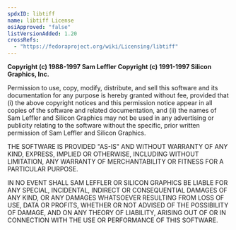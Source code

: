 ```yaml
---
spdxID: libtiff
name: libtiff License
osiApproved: "false"
listVersionAdded: 1.20
crossRefs: 
  - "https://fedoraproject.org/wiki/Licensing/libtiff"
---
```


**Copyright (c) 1988-1997 Sam Leffler Copyright (c) 1991-1997 Silicon Graphics, Inc.**

Permission to use, copy, modify, distribute, and sell this software and its documentation for any purpose is hereby granted without fee, provided that (i) the above copyright notices and this permission notice appear in all copies of the software and related documentation, and (ii) the names of Sam Leffler and Silicon Graphics may not be used in any advertising or publicity relating to the software without the specific, prior written permission of Sam Leffler and Silicon Graphics.

THE SOFTWARE IS PROVIDED "AS-IS" AND WITHOUT WARRANTY OF ANY KIND, EXPRESS, IMPLIED OR OTHERWISE, INCLUDING WITHOUT LIMITATION, ANY WARRANTY OF MERCHANTABILITY OR FITNESS FOR A PARTICULAR PURPOSE.

IN NO EVENT SHALL SAM LEFFLER OR SILICON GRAPHICS BE LIABLE FOR ANY SPECIAL, INCIDENTAL, INDIRECT OR CONSEQUENTIAL DAMAGES OF ANY KIND, OR ANY DAMAGES WHATSOEVER RESULTING FROM LOSS OF USE, DATA OR PROFITS, WHETHER OR NOT ADVISED OF THE POSSIBILITY OF DAMAGE, AND ON ANY THEORY OF LIABILITY, ARISING OUT OF OR IN CONNECTION WITH THE USE OR PERFORMANCE OF THIS SOFTWARE.
